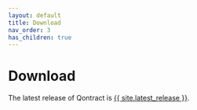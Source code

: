 ```yaml
---
layout: default
title: Download
nav_order: 3
has_children: true
---
```

Download
========

The latest release of Qontract is [{{ site.latest_release }}](/releases/latest.html).
